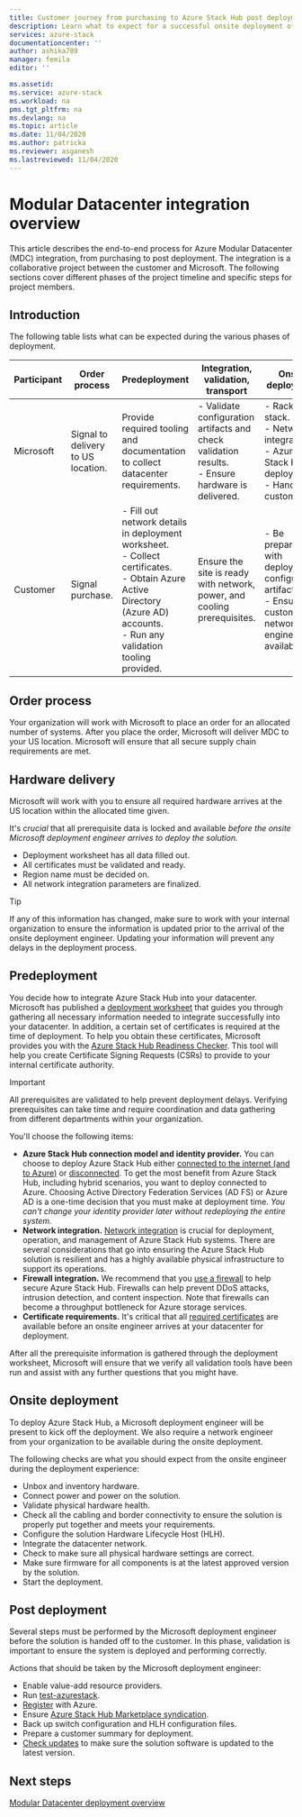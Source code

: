```yaml
---
title: Customer journey from purchasing to Azure Stack Hub post deployment | Microsoft Docs
description: Learn what to expect for a successful onsite deployment of Azure Modular Datacenter (MDC), from planning to post deployment.
services: azure-stack
documentationcenter: ''
author: ashika789
manager: femila
editor: ''

ms.assetid: 
ms.service: azure-stack
ms.workload: na
pms.tgt_pltfrm: na
ms.devlang: na
ms.topic: article
ms.date: 11/04/2020
ms.author: patricka
ms.reviewer: asganesh
ms.lastreviewed: 11/04/2020
---
```

 

# Modular Datacenter integration overview

This article describes the end-to-end process for Azure Modular Datacenter (MDC) integration, from purchasing to post deployment. The integration is a collaborative project between the customer and Microsoft. The following sections cover different phases of the project timeline and specific steps for project members.

## Introduction

The following table lists what can be expected during the various phases of deployment.

| Participant |Order process |Predeployment	|Integration, validation, transport	|Onsite deployment |Post deployment |
|---|---------------|---------------|-----------------------------------|--------------------|----------------|
|Microsoft	| Signal to delivery to US location.	|Provide required tooling and documentation to collect datacenter requirements.	|- Validate configuration artifacts and check validation results.<br>- Ensure hardware is delivered.	|- Rack and stack.<br>- Network integration.<br>- Azure Stack Hub deployment.<br>- Hand off to customer.	|Registration and Azure Stack Hub Marketplace syndication.|
|Customer	|Signal purchase.	|- Fill out network details in deployment worksheet.<br>- Collect certificates.<br>- Obtain Azure Active Directory (Azure AD) accounts.<br>- Run any validation tooling provided.	|Ensure the site is ready with network, power, and cooling prerequisites.	|- Be prepared with deployment configuration artifacts.<br>- Ensure customer's network engineer is available.	|     |


## Order process

Your organization will work with Microsoft to place an order for an allocated number of systems. After you place the order, Microsoft will deliver MDC to your US location. Microsoft will ensure that all secure supply chain requirements are met.

## Hardware delivery

Microsoft will work with you to ensure all required hardware arrives at the US location within the allocated time given.

It's *crucial* that all prerequisite data is locked and available *before the onsite Microsoft deployment engineer arrives to deploy the solution.*

- Deployment worksheet has all data filled out.
- All certificates must be validated and ready.
- Region name must be decided on.
- All network integration parameters are finalized.

>[!Tip]
>If any of this information has changed, make sure to work with your internal organization to ensure the information is updated prior to the arrival of the onsite deployment engineer. Updating your information will prevent any delays in the deployment process.

## Predeployment

You decide how to integrate Azure Stack Hub into your datacenter. Microsoft has published a [deployment worksheet](../operator/azure-stack-deployment-worksheet.md) that guides you through gathering all necessary information needed to integrate successfully into your datacenter. In addition, a certain set of certificates is required at the time of deployment. To help you obtain these certificates, Microsoft provides you with the [Azure Stack Hub Readiness Checker](../operator/azure-stack-validation-report.md). This tool will help you create Certificate Signing Requests (CSRs) to provide to your internal certificate authority.

>[!Important]
>All prerequisites are validated to help prevent deployment delays. Verifying prerequisites can take time and require coordination and data gathering from different departments within your organization.

You'll choose the following items:

- **Azure Stack Hub connection model and identity provider.** You can choose to deploy Azure Stack Hub either [connected to the internet (and to Azure)](../operator/azure-stack-connected-deployment.md) or [disconnected](../operator/azure-stack-disconnected-deployment.md). To get the most benefit from Azure Stack Hub, including hybrid scenarios, you want to deploy connected to Azure. Choosing Active Directory Federation Services (AD FS) or Azure AD is a one-time decision that you must make at deployment time. *You can't change your identity provider later without redeploying the entire system.*
- **Network integration.** [Network integration](../operator/azure-stack-network.md) is crucial for deployment, operation, and management of Azure Stack Hub systems. There are several considerations that go into ensuring the Azure Stack Hub solution is resilient and has a highly available physical infrastructure to support its operations.
- **Firewall integration.** We recommend that you [use a firewall](../operator/azure-stack-firewall.md) to help secure Azure Stack Hub. Firewalls can help prevent DDoS attacks, intrusion detection, and content inspection. Note that firewalls can become a throughput bottleneck for Azure storage services.
- **Certificate requirements.** It's critical that all [required certificates](../operator/azure-stack-pki-certs.md) are available before an onsite engineer arrives at your datacenter for deployment.

After all the prerequisite information is gathered through the deployment worksheet, Microsoft will ensure that we verify all validation tools have been run and assist with any further questions that you might have.

## Onsite deployment

To deploy Azure Stack Hub, a Microsoft deployment engineer will be present to kick off the deployment. We also require a network engineer from your organization to be available during the onsite deployment.

The following checks are what you should expect from the onsite engineer during the deployment experience:

- Unbox and inventory hardware.
- Connect power and power on the solution.
- Validate physical hardware health.
- Check all the cabling and border connectivity to ensure the solution is properly put together and meets your requirements.
- Configure the solution Hardware Lifecycle Host (HLH).
- Integrate the datacenter network.
- Check to make sure all physical hardware settings are correct.
- Make sure firmware for all components is at the latest approved version by the solution.
- Start the deployment.

## Post deployment

Several steps must be performed by the Microsoft deployment engineer before the solution is handed off to the customer. In this phase, validation is important to ensure the system is deployed and performing correctly.

Actions that should be taken by the Microsoft deployment engineer:

- Enable value-add resource providers.
- Run [test-azurestack](../operator/azure-stack-diagnostic-test.md).
- [Register](../operator/azure-stack-registration-role.md) with Azure.
- Ensure [Azure Stack Hub Marketplace syndication](../operator/azure-stack-marketplace.md).
- Back up switch configuration and HLH configuration files.
- Prepare a customer summary for deployment.
- [Check updates](../operator/azure-stack-updates.md) to make sure the solution software is updated to the latest version.

## Next steps

[Modular Datacenter deployment overview](deployment-overview.md)

